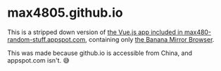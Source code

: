 # max4805.github.io

This is a stripped down version of [the Vue.js app included in max480-random-stuff.appspot.com](https://github.com/max4805/RandomStuffWebsite/tree/main/front-vue), containing only [the Banana Mirror Browser](https://max480-random-stuff.appspot.com/celeste/banana-mirror-browser).

This was made because github.io is accessible from China, and appspot.com isn't. :sweat_smile:

